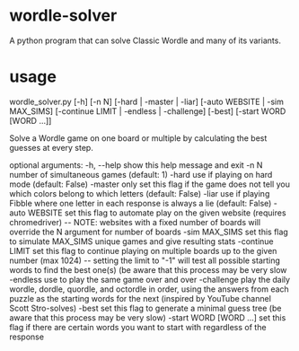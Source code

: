 # wordle-solver
A python program that can solve Classic Wordle and many of its variants.

# usage
wordle_solver.py [-h] [-n N] [-hard | -master | -liar] [-auto WEBSITE | -sim MAX_SIMS] [-continue LIMIT | -endless | -challenge] [-best] [-start WORD [WORD ...]]

Solve a Wordle game on one board or multiple by calculating the best guesses at every step.

optional arguments:
  -h, --help            show this help message and exit
  -n N                  number of simultaneous games (default: 1)
  -hard                 use if playing on hard mode (default: False)
  -master               only set this flag if the game does not tell you which colors belong to which letters (default: False)
  -liar                 use if playing Fibble where one letter in each response is always a lie (default: False)
  -auto WEBSITE         set this flag to automate play on the given website (requires chromedriver) -- NOTE: websites with a fixed number of boards will override the N argument for number of boards
  -sim MAX_SIMS         set this flag to simulate MAX_SIMS unique games and give resulting stats
  -continue LIMIT       set this flag to continue playing on multiple boards up to the given number (max 1024) -- setting the limit to "-1" will test all possible starting words to find the best one(s) (be aware that this process may be very slow
  -endless              use to play the same game over and over
  -challenge            play the daily wordle, dordle, quordle, and octordle in order, using the answers from each puzzle as the starting words for the next (inspired by YouTube channel Scott Stro-solves)
  -best                 set this flag to generate a minimal guess tree (be aware that this process may be very slow)
  -start WORD [WORD ...]
                        set this flag if there are certain words you want to start with regardless of the response
